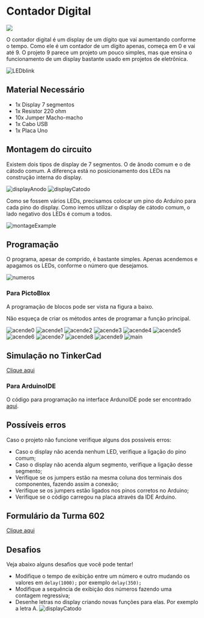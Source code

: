 # Contador Digital

<div style="display: inline_block">
  <img src="https://img.shields.io/badge/Arduino-Uno-blue">
</div>

O contador digital é um display de um dígito que vai aumentando conforme o tempo. Como ele é um contador de um dígito apenas, começa em 0 e vai até 9. O projeto 9 parece um projeto um pouco simples, mas que ensina o funcionamento de um display bastante usado em projetos de eletrônica.

![LEDblink](img/im1.png)

## Material Necessário

- 1x Display 7 segmentos
- 1x Resistor 220 ohm
- 10x Jumper Macho-macho
- 1x Cabo USB
- 1x Placa Uno

## Montagem do circuito

Existem dois tipos de display de 7 segmentos. O de ânodo comum e o de cátodo comum. A diferença está no posicionamento dos LEDs na construção interna do display.

![displayAnodo](img/im3.png)
![displayCatodo](img/im4.png)

Como se fossem vários LEDs, precisamos colocar um pino do Arduino para cada pino do display. Como iremos utilizar o display de cátodo comum, o lado negativo dos LEDs é comum a todos.

![montageExample](img/im2.png)

## Programação

O programa, apesar de comprido, é bastante simples. Apenas acendemos e apagamos os LEDs, conforme o número que desejamos.

![numeros](img/im5.png)

### Para PictoBlox

A programação de blocos pode ser vista na figura a baixo.

Não esqueça de criar os métodos antes de programar a função principal.

![acende0](PictoBlox/acende0.png)
![acende1](PictoBlox/acende1.png)
![acende2](PictoBlox/acende2.png)
![acende3](PictoBlox/acende3.png)
![acende4](PictoBlox/acende4.png)
![acende5](PictoBlox/acende5.png)
![acende6](PictoBlox/acende6.png)
![acende7](PictoBlox/acende7.png)
![acende8](PictoBlox/acende8.png)
![acende9](PictoBlox/acende9.png)
![main](PictoBlox/main.png)

## Simulação no TinkerCad

[Clique aqui](https://www.tinkercad.com/things/07riAy2WCXb-neat-uusam-jofo/editel?sharecode=L1E8_3itbHKKFieqsK_Or2liVjPFBV2keDfPsqTc-eY)

### Para ArduinoIDE

O código para programação na interface ArdunoIDE pode ser encontrado [aqui](ArduinoIDE/ArduinoIDE.cpp).

## Possíveis erros

Caso o projeto não funcione verifique alguns dos possíveis erros:

- Caso o display não acenda nenhum LED, verifique a ligação do pino comum;
- Caso o display não acenda algum segmento, verifique a ligação desse segmento;
- Verifique se os jumpers estão na mesma coluna dos terminais dos componentes, fazendo assim a
  conexão;
- Verifique se os jumpers estão ligados nos pinos corretos no Arduino;
- Verifique se o código carregou na placa através da IDE Arduino.

## Formulário da Turma 602

[Clique aqui](https://forms.gle/iKdNfEuUWjk3SciTA)

## Desafios

Veja abaixo alguns desafios que você pode tentar!

- Modifique o tempo de exibição entre um número e outro mudando os valores em `delay(1000);` por
  exemplo `delay(350);`
- Modifique a sequência de exibição dos números fazendo uma contagem regressiva;
- Desenhe letras no display criando novas funções para elas. Por exemplo a letra A.
  ![displayCatodo](img/im6.png)

